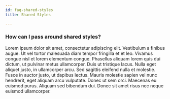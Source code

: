 ```yaml
---
id: faq-shared-styles
title: Shared Styles

---
```

### How can I pass around shared styles?
Lorem ipsum dolor sit amet, consectetur adipiscing elit. Vestibulum a finibus augue. Ut vel tortor malesuada diam tempor fringilla et et leo. Vivamus congue nisl et lorem elementum congue. Phasellus aliquam lorem quis dui dictum, ut pulvinar metus ullamcorper. Duis ut tristique lacus. Nulla eget aliquet justo, in ullamcorper arcu. Sed sagittis eleifend nulla et molestie. Fusce in auctor justo, ut dapibus lectus. Mauris molestie sapien vel nunc hendrerit, eget aliquam arcu vulputate. Donec ut sem orci. Maecenas eu euismod purus. Aliquam sed bibendum dui. Donec sit amet risus nec neque euismod ullamcorper.
